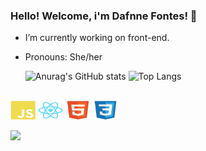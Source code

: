 ### Hello! Welcome, i'm Dafnne Fontes! 👋

- I’m currently working on front-end.
- Pronouns: She/her


  ![Anurag's GitHub stats](https://github-readme-stats.vercel.app/api?username=daffontes&show_icons=true&theme=transparent)
  ![Top Langs](https://github-readme-stats.vercel.app/api/top-langs/?username=daffontes&layout=compact)
<div style="display: inline_block"><br>
  <img align="center" alt="Daf-Js" height="30" width="40" src="https://raw.githubusercontent.com/devicons/devicon/master/icons/javascript/javascript-plain.svg">
  <img align="center" alt="Daf-React" height="30" width="40" src="https://raw.githubusercontent.com/devicons/devicon/master/icons/react/react-original.svg">
  <img align="center" alt="Daf-HTML" height="30" width="40" src="https://raw.githubusercontent.com/devicons/devicon/master/icons/html5/html5-original.svg">
  <img align="center" alt="Daf-CSS" height="30" width="40" src="https://raw.githubusercontent.com/devicons/devicon/master/icons/css3/css3-original.svg">
</div>
  <br>
<div>
  <a href= "https://www.linkedin.com/in/dafnnefontes/"><img src= "https://img.shields.io/badge/LinkedIn-0077B5?style=for-the-badge&logo=linkedin&logoColor=white"
 
</div>
  	 
 
